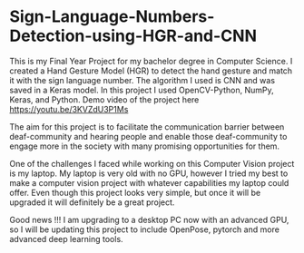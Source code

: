 # Sign-Language-Numbers-Detection-using-HGR-and-CNN
This is my Final Year Project for my bachelor degree in Computer Science. I created a Hand Gesture Model (HGR) to detect the hand gesture and match it with the sign language number. The algorithm I used is CNN and was saved in a Keras model. In this project I used OpenCV-Python, NumPy, Keras, and Python. Demo video of the project here https://youtu.be/3KVZdU3P1Ms

The aim for this project is to facilitate the communication barrier between deaf-community and hearing people and enable those deaf-community to engage more in the society with many promising opportunities for them.

One of the challenges I faced while working on this Computer Vision project is my laptop. My laptop is very old with no GPU, however I tried my best to make a computer vision project with whatever capabilities my laptop could offer. Even though this project looks very simple, but once it will be upgraded it will definitely be a great project.

Good news !!! I am upgrading to a desktop PC now with an advanced GPU, so I will be updating this project to include OpenPose, pytorch and more advanced deep learning tools.
